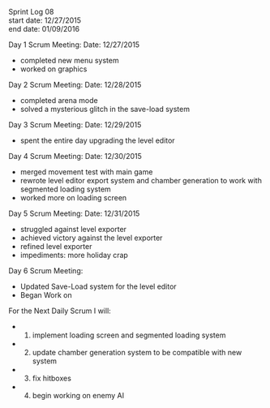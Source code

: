 Sprint Log 08 <br>
start date: 12/27/2015 <br>
end date: 01/09/2016 <br>

Day 1 Scrum Meeting:
Date: 12/27/2015
 - completed new menu system
 - worked on graphics

Day 2 Scrum Meeting:
Date: 12/28/2015
 - completed arena mode
 - solved a mysterious glitch in the save-load system

Day 3 Scrum Meeting:
Date: 12/29/2015
 - spent the entire day upgrading the level editor
 
Day 4 Scrum Meeting:
Date: 12/30/2015
 - merged movement test with main game
 - rewrote level editor export system and chamber generation to work with segmented loading system
 - worked more on loading screen

Day 5 Scrum Meeting:
Date: 12/31/2015
 - struggled against level exporter
 - achieved victory against the level exporter
 - refined level exporter
 - impediments: more holiday crap
 
Day 6 Scrum Meeting:
 - Updated Save-Load system for the level editor
 - Began Work on 

For the Next Daily Scrum I will:
 - 1. implement loading screen and segmented loading system
 - 2. update chamber generation system to be compatible with new system
 - 3. fix hitboxes
 - 4. begin working on enemy AI
